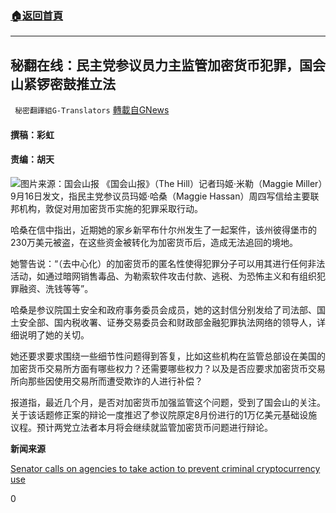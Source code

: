 ###  [:house:返回首頁](https://github.com/ourhimalayas/txt)
---


## 秘翻在线：民主党参议员力主监管加密货币犯罪，国会山紧锣密鼓推立法
` 秘密翻譯組G-Translators` [轉載自GNews](https://gnews.org/zh-hans/1538234/)

####  撰稿：彩虹       

#### 责编：胡天
![](https://assets.gnews.org/wp-content/uploads/2021/09/image-200.png)图片来源：国会山报
《国会山报》（The Hill）记者玛姬·米勒（Maggie Miller）9月16日发文，指民主党参议员玛姬·哈桑（Maggie Hassan）周四写信给主要联邦机构，敦促对用加密货币实施的犯罪采取行动。

哈桑在信中指出，近期她的家乡新罕布什尔州发生了一起案件，该州彼得堡市的230万美元被盗，在这些资金被转化为加密货币后，造成无法追回的境地。

她警告说：“（去中心化）的加密货币的匿名性使得犯罪分子可以用其进行任何非法活动，如通过暗网销售毒品、为勒索软件攻击付款、逃税、为恐怖主义和有组织犯罪融资、洗钱等等”。

哈桑是参议院国土安全和政府事务委员会成员，她的这封信分别发给了司法部、国土安全部、国内税收署、证券交易委员会和财政部金融犯罪执法网络的领导人，详细说明了她的关切。

她还要求要求围绕一些细节性问题得到答复，比如这些机构在监管总部设在美国的加密货币交易所方面有哪些权力？还需要哪些权力？以及是否应要求加密货币交易所向那些因使用交易所而遭受欺诈的人进行补偿？

报道指，最近几个月，是否对加密货币加强监管这个问题，受到了国会山的关注。关于该话题修正案的辩论一度推迟了参议院原定8月份进行的1万亿美元基础设施议程。预计两党立法者本月将会继续就监管加密货币问题进行辩论。

**新闻来源**

[Senator calls on agencies to take action to prevent criminal cryptocurrency use](https://thehill.com/policy/cybersecurity/572663-senator-calls-on-agencies-to-take-action-to-prevent-criminal)

0
